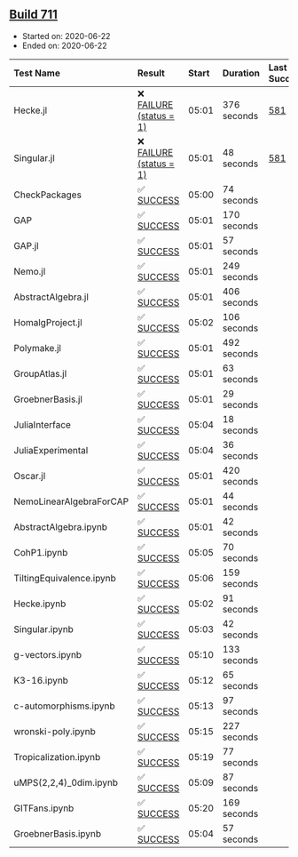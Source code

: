 ## [Build 711](https://oscarci.mathematik.uni-kl.de/job/oscar-julia-1.4/711/)

* Started on: 2020-06-22
* Ended on: 2020-06-22

| Test Name    | Result | Start | Duration | Last Success | First Failure |
|:-------------|:-------|:------|:---------|:-------------|:--------------|
| Hecke.jl | ❌ [FAILURE (status = 1)](https://oscarci.mathematik.uni-kl.de/job/oscar-julia-1.4/711/artifact/logs/build-711/Hecke.jl.log) | 05:01 | 376 seconds | [581](https://oscarci.mathematik.uni-kl.de/job/oscar-julia-1.4/581/) | [582](https://oscarci.mathematik.uni-kl.de/job/oscar-julia-1.4/582/) |
| Singular.jl | ❌ [FAILURE (status = 1)](https://oscarci.mathematik.uni-kl.de/job/oscar-julia-1.4/711/artifact/logs/build-711/Singular.jl.log) | 05:01 | 48 seconds | [581](https://oscarci.mathematik.uni-kl.de/job/oscar-julia-1.4/581/) | [582](https://oscarci.mathematik.uni-kl.de/job/oscar-julia-1.4/582/) |
| CheckPackages | ✅ [SUCCESS](https://oscarci.mathematik.uni-kl.de/job/oscar-julia-1.4/711/artifact/logs/build-711/CheckPackages.log) | 05:00 | 74 seconds |  |  |
| GAP | ✅ [SUCCESS](https://oscarci.mathematik.uni-kl.de/job/oscar-julia-1.4/711/artifact/logs/build-711/GAP.log) | 05:01 | 170 seconds |  |  |
| GAP.jl | ✅ [SUCCESS](https://oscarci.mathematik.uni-kl.de/job/oscar-julia-1.4/711/artifact/logs/build-711/GAP.jl.log) | 05:01 | 57 seconds |  |  |
| Nemo.jl | ✅ [SUCCESS](https://oscarci.mathematik.uni-kl.de/job/oscar-julia-1.4/711/artifact/logs/build-711/Nemo.jl.log) | 05:01 | 249 seconds |  |  |
| AbstractAlgebra.jl | ✅ [SUCCESS](https://oscarci.mathematik.uni-kl.de/job/oscar-julia-1.4/711/artifact/logs/build-711/AbstractAlgebra.jl.log) | 05:01 | 406 seconds |  |  |
| HomalgProject.jl | ✅ [SUCCESS](https://oscarci.mathematik.uni-kl.de/job/oscar-julia-1.4/711/artifact/logs/build-711/HomalgProject.jl.log) | 05:02 | 106 seconds |  |  |
| Polymake.jl | ✅ [SUCCESS](https://oscarci.mathematik.uni-kl.de/job/oscar-julia-1.4/711/artifact/logs/build-711/Polymake.jl.log) | 05:01 | 492 seconds |  |  |
| GroupAtlas.jl | ✅ [SUCCESS](https://oscarci.mathematik.uni-kl.de/job/oscar-julia-1.4/711/artifact/logs/build-711/GroupAtlas.jl.log) | 05:01 | 63 seconds |  |  |
| GroebnerBasis.jl | ✅ [SUCCESS](https://oscarci.mathematik.uni-kl.de/job/oscar-julia-1.4/711/artifact/logs/build-711/GroebnerBasis.jl.log) | 05:01 | 29 seconds |  |  |
| JuliaInterface | ✅ [SUCCESS](https://oscarci.mathematik.uni-kl.de/job/oscar-julia-1.4/711/artifact/logs/build-711/JuliaInterface.log) | 05:04 | 18 seconds |  |  |
| JuliaExperimental | ✅ [SUCCESS](https://oscarci.mathematik.uni-kl.de/job/oscar-julia-1.4/711/artifact/logs/build-711/JuliaExperimental.log) | 05:04 | 36 seconds |  |  |
| Oscar.jl | ✅ [SUCCESS](https://oscarci.mathematik.uni-kl.de/job/oscar-julia-1.4/711/artifact/logs/build-711/Oscar.jl.log) | 05:01 | 420 seconds |  |  |
| NemoLinearAlgebraForCAP | ✅ [SUCCESS](https://oscarci.mathematik.uni-kl.de/job/oscar-julia-1.4/711/artifact/logs/build-711/NemoLinearAlgebraForCAP.log) | 05:01 | 44 seconds |  |  |
| AbstractAlgebra.ipynb | ✅ [SUCCESS](https://oscarci.mathematik.uni-kl.de/job/oscar-julia-1.4/711/artifact/logs/build-711/AbstractAlgebra.ipynb.log) | 05:01 | 42 seconds |  |  |
| CohP1.ipynb | ✅ [SUCCESS](https://oscarci.mathematik.uni-kl.de/job/oscar-julia-1.4/711/artifact/logs/build-711/CohP1.ipynb.log) | 05:05 | 70 seconds |  |  |
| TiltingEquivalence.ipynb | ✅ [SUCCESS](https://oscarci.mathematik.uni-kl.de/job/oscar-julia-1.4/711/artifact/logs/build-711/TiltingEquivalence.ipynb.log) | 05:06 | 159 seconds |  |  |
| Hecke.ipynb | ✅ [SUCCESS](https://oscarci.mathematik.uni-kl.de/job/oscar-julia-1.4/711/artifact/logs/build-711/Hecke.ipynb.log) | 05:02 | 91 seconds |  |  |
| Singular.ipynb | ✅ [SUCCESS](https://oscarci.mathematik.uni-kl.de/job/oscar-julia-1.4/711/artifact/logs/build-711/Singular.ipynb.log) | 05:03 | 42 seconds |  |  |
| g-vectors.ipynb | ✅ [SUCCESS](https://oscarci.mathematik.uni-kl.de/job/oscar-julia-1.4/711/artifact/logs/build-711/g-vectors.ipynb.log) | 05:10 | 133 seconds |  |  |
| K3-16.ipynb | ✅ [SUCCESS](https://oscarci.mathematik.uni-kl.de/job/oscar-julia-1.4/711/artifact/logs/build-711/K3-16.ipynb.log) | 05:12 | 65 seconds |  |  |
| c-automorphisms.ipynb | ✅ [SUCCESS](https://oscarci.mathematik.uni-kl.de/job/oscar-julia-1.4/711/artifact/logs/build-711/c-automorphisms.ipynb.log) | 05:13 | 97 seconds |  |  |
| wronski-poly.ipynb | ✅ [SUCCESS](https://oscarci.mathematik.uni-kl.de/job/oscar-julia-1.4/711/artifact/logs/build-711/wronski-poly.ipynb.log) | 05:15 | 227 seconds |  |  |
| Tropicalization.ipynb | ✅ [SUCCESS](https://oscarci.mathematik.uni-kl.de/job/oscar-julia-1.4/711/artifact/logs/build-711/Tropicalization.ipynb.log) | 05:19 | 77 seconds |  |  |
| uMPS(2,2,4)_0dim.ipynb | ✅ [SUCCESS](https://oscarci.mathematik.uni-kl.de/job/oscar-julia-1.4/711/artifact/logs/build-711/uMPS-2-2-4-_0dim.ipynb.log) | 05:09 | 87 seconds |  |  |
| GITFans.ipynb | ✅ [SUCCESS](https://oscarci.mathematik.uni-kl.de/job/oscar-julia-1.4/711/artifact/logs/build-711/GITFans.ipynb.log) | 05:20 | 169 seconds |  |  |
| GroebnerBasis.ipynb | ✅ [SUCCESS](https://oscarci.mathematik.uni-kl.de/job/oscar-julia-1.4/711/artifact/logs/build-711/GroebnerBasis.ipynb.log) | 05:04 | 57 seconds |  |  |
